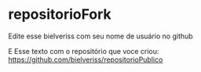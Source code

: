 # repositorioFork

Edite esse bielveriss com seu nome de usuário no github


E Esse texto com o repositório que voce criou: https://github.com/bielveriss/repositorioPublico
